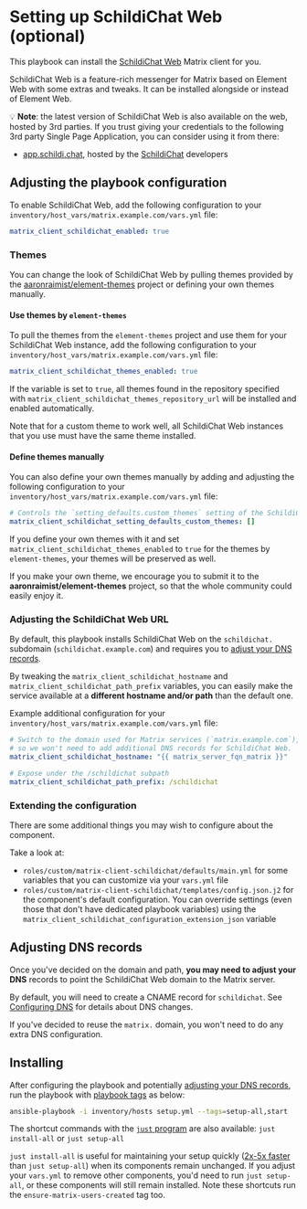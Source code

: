 # Setting up SchildiChat Web (optional)

This playbook can install the [SchildiChat Web](https://github.com/SchildiChat/schildichat-desktop) Matrix client for you.

SchildiChat Web is a feature-rich messenger for Matrix based on Element Web with some extras and tweaks. It can be installed alongside or instead of Element Web.

💡 **Note**: the latest version of SchildiChat Web is also available on the web, hosted by 3rd parties. If you trust giving your credentials to the following 3rd party Single Page Application, you can consider using it from there:

- [app.schildi.chat](https://app.schildi.chat/), hosted by the [SchildiChat](https://schildi.chat/) developers

## Adjusting the playbook configuration

To enable SchildiChat Web, add the following configuration to your `inventory/host_vars/matrix.example.com/vars.yml` file:

```yaml
matrix_client_schildichat_enabled: true
```

### Themes

You can change the look of SchildiChat Web by pulling themes provided by the [aaronraimist/element-themes](https://github.com/aaronraimist/element-themes) project or defining your own themes manually.

#### Use themes by `element-themes`

To pull the themes from the `element-themes` project and use them for your SchildiChat Web instance, add the following configuration to your `inventory/host_vars/matrix.example.com/vars.yml` file:

```yaml
matrix_client_schildichat_themes_enabled: true
```

If the variable is set to `true`, all themes found in the repository specified with `matrix_client_schildichat_themes_repository_url` will be installed and enabled automatically.

Note that for a custom theme to work well, all SchildiChat Web instances that you use must have the same theme installed.

#### Define themes manually

You can also define your own themes manually by adding and adjusting the following configuration to your `inventory/host_vars/matrix.example.com/vars.yml` file:

```yaml
# Controls the `setting_defaults.custom_themes` setting of the SchildiChat Web configuration.
matrix_client_schildichat_setting_defaults_custom_themes: []
```

If you define your own themes with it and set `matrix_client_schildichat_themes_enabled` to `true` for the themes by `element-themes`, your themes will be preserved as well.

If you make your own theme, we encourage you to submit it to the **aaronraimist/element-themes** project, so that the whole community could easily enjoy it.

### Adjusting the SchildiChat Web URL

By default, this playbook installs SchildiChat Web on the `schildichat.` subdomain (`schildichat.example.com`) and requires you to [adjust your DNS records](#adjusting-dns-records).

By tweaking the `matrix_client_schildichat_hostname` and `matrix_client_schildichat_path_prefix` variables, you can easily make the service available at a **different hostname and/or path** than the default one.

Example additional configuration for your `inventory/host_vars/matrix.example.com/vars.yml` file:

```yaml
# Switch to the domain used for Matrix services (`matrix.example.com`),
# so we won't need to add additional DNS records for SchildiChat Web.
matrix_client_schildichat_hostname: "{{ matrix_server_fqn_matrix }}"

# Expose under the /schildichat subpath
matrix_client_schildichat_path_prefix: /schildichat
```

### Extending the configuration

There are some additional things you may wish to configure about the component.

Take a look at:

- `roles/custom/matrix-client-schildichat/defaults/main.yml` for some variables that you can customize via your `vars.yml` file
- `roles/custom/matrix-client-schildichat/templates/config.json.j2` for the component's default configuration. You can override settings (even those that don't have dedicated playbook variables) using the `matrix_client_schildichat_configuration_extension_json` variable

## Adjusting DNS records

Once you've decided on the domain and path, **you may need to adjust your DNS** records to point the SchildiChat Web domain to the Matrix server.

By default, you will need to create a CNAME record for `schildichat`. See [Configuring DNS](configuring-dns.md) for details about DNS changes.

If you've decided to reuse the `matrix.` domain, you won't need to do any extra DNS configuration.

## Installing

After configuring the playbook and potentially [adjusting your DNS records](#adjusting-dns-records), run the playbook with [playbook tags](playbook-tags.md) as below:

<!-- NOTE: let this conservative command run (instead of install-all) to make it clear that failure of the command means something is clearly broken. -->
```sh
ansible-playbook -i inventory/hosts setup.yml --tags=setup-all,start
```

The shortcut commands with the [`just` program](just.md) are also available: `just install-all` or `just setup-all`

`just install-all` is useful for maintaining your setup quickly ([2x-5x faster](../CHANGELOG.md#2x-5x-performance-improvements-in-playbook-runtime) than `just setup-all`) when its components remain unchanged. If you adjust your `vars.yml` to remove other components, you'd need to run `just setup-all`, or these components will still remain installed. Note these shortcuts run the `ensure-matrix-users-created` tag too.
